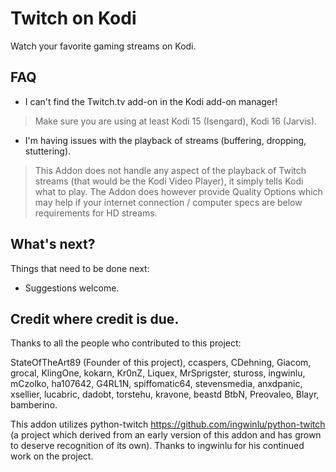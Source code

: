 Twitch on Kodi
==================

Watch your favorite gaming streams on Kodi.

FAQ
----------------

* I can't find the Twitch.tv add-on in the Kodi add-on manager!

> Make sure you are using at least Kodi 15 (Isengard), Kodi 16 (Jarvis).

* I'm having issues with the playback of streams (buffering, dropping, stuttering).

> This Addon does not handle any aspect of the playback of Twitch streams (that would be the Kodi Video Player), it simply tells Kodi what to play.
> The Addon does however provide Quality Options which may help if your internet connection / computer specs are below requirements for HD streams.


What's next?
----------------

Things that need to be done next:

* Suggestions welcome.

Credit where credit is due.
-------------

Thanks to all the people who contributed to this project:

StateOfTheArt89 (Founder of this project), ccaspers, CDehning, Giacom, grocal, KlingOne, kokarn, Kr0nZ, Liquex, MrSprigster, stuross, ingwinlu, mCzolko, ha107642, G4RL1N, spiffomatic64, stevensmedia, anxdpanic, xsellier, lucabric, dadobt, torstehu, kravone, beastd BtbN, Preovaleo, Blayr, bamberino.

This addon utilizes python-twitch https://github.com/ingwinlu/python-twitch (a project which derived from an early version of this addon and has grown to deserve recognition of its own). Thanks to ingwinlu for his continued work on the project.
